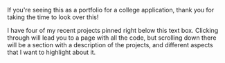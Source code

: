 If you're seeing this as a portfolio for a college application, thank you for taking the time to look over this! 

I have four of my recent projects pinned right below this text box. Clicking through will lead you to a page with all the code, but scrolling down there will be a section with a description of the projects, and different aspects that I want to highlight about it.
